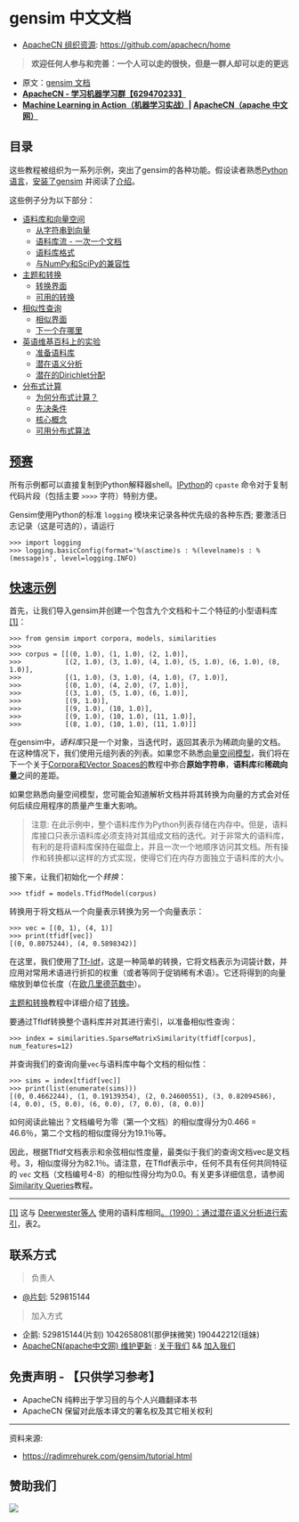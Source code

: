 # gensim 中文文档

* [ApacheCN 组织资源](https://github.com/apachecn/home): https://github.com/apachecn/home

> **欢迎任何人参与和完善：一个人可以走的很快，但是一群人却可以走的更远**

* 原文：[gensim 文档](https://radimrehurek.com/gensim/index.html)
* **[ApacheCN - 学习机器学习群【629470233】](http://shang.qq.com/wpa/qunwpa?idkey=30e5f1123a79867570f665aa3a483ca404b1c3f77737bc01ec520ed5f078ddef)**
* **[Machine Learning in Action（机器学习实战）](https://github.com/apachecn/MachineLearning)| [ApacheCN（apache 中文网）](http://www.apachecn.org/)**

## 目录

这些教程被组织为一系列示例，突出了gensim的各种功能。假设读者熟悉[Python语言](https://www.python.org/)，[安装了gensim](/blog/Install/README.md) 并阅读了[介绍](/blog/Introduction/README.md)。

这些例子分为以下部分：

* [语料库和向量空间](/blog/tutorial/1.md)
    * [从字符串到向量](https://radimrehurek.com/gensim/tut1.html#from-strings-to-vectors)
    * [语料库流 - 一次一个文档](https://radimrehurek.com/gensim/tut1.html#corpus-streaming-one-document-at-a-time)
    * [语料库格式](https://radimrehurek.com/gensim/tut1.html#corpus-formats)
    * [与NumPy和SciPy的兼容性](https://radimrehurek.com/gensim/tut1.html#compatibility-with-numpy-and-scipy)
* [主题和转换](/blog/tutorial/2.md)
    * [转换界面](https://radimrehurek.com/gensim/tut2.html#transformation-interface)
    * [可用的转换](https://radimrehurek.com/gensim/tut2.html#available-transformations)
* [相似性查询](/blog/tutorial/3.md)
    * [相似界面](https://radimrehurek.com/gensim/tut3.html#similarity-interface)
    * [下一个在哪里](https://radimrehurek.com/gensim/tut3.html#where-next)
* [英语维基百科上的实验](/blog/tutorial/4.md)
    * [准备语料库](https://radimrehurek.com/gensim/wiki.html#preparing-the-corpus)
    * [潜在语义分析](https://radimrehurek.com/gensim/wiki.html#latent-semantic-analysis)
    * [潜在的Dirichlet分配](https://radimrehurek.com/gensim/wiki.html#latent-dirichlet-allocation)
* [分布式计算](/blog/tutorial/5.md)
    * [为何分布式计算？](https://radimrehurek.com/gensim/distributed.html#why-distributed-computing)
    * [先决条件](https://radimrehurek.com/gensim/distributed.html#prerequisites)
    * [核心概念](https://radimrehurek.com/gensim/distributed.html#core-concepts)
    * [可用分布式算法](https://radimrehurek.com/gensim/distributed.html#available-distributed-algorithms)

## [预赛](https://radimrehurek.com/gensim/tutorial.html#preliminaries "永久链接到这个标题")

所有示例都可以直接复制到Python解释器shell。[IPython](http://ipython.scipy.org/)的 `cpaste` 命令对于复制代码片段（包括主要 `>>>>` 字符）特别方便。

Gensim使用Python的标准 `logging` 模块来记录各种优先级的各种东西; 要激活日志记录（这是可选的），请运行

```
>>> import logging
>>> logging.basicConfig(format='%(asctime)s : %(levelname)s : %(message)s', level=logging.INFO)
```

## [快速示例](https://radimrehurek.com/gensim/tutorial.html#quick-example "永久链接到这个标题")

首先，让我们导入gensim并创建一个包含九个文档和十二个特征的小型语料库[[1]](https://radimrehurek.com/gensim/tutorial.html#id2)：

```
>>> from gensim import corpora, models, similarities
>>>
>>> corpus = [[(0, 1.0), (1, 1.0), (2, 1.0)],
>>>           [(2, 1.0), (3, 1.0), (4, 1.0), (5, 1.0), (6, 1.0), (8, 1.0)],
>>>           [(1, 1.0), (3, 1.0), (4, 1.0), (7, 1.0)],
>>>           [(0, 1.0), (4, 2.0), (7, 1.0)],
>>>           [(3, 1.0), (5, 1.0), (6, 1.0)],
>>>           [(9, 1.0)],
>>>           [(9, 1.0), (10, 1.0)],
>>>           [(9, 1.0), (10, 1.0), (11, 1.0)],
>>>           [(8, 1.0), (10, 1.0), (11, 1.0)]]
```

在gensim中，*语料库*只是一个对象，当迭代时，返回其表示为稀疏向量的文档。在这种情况下，我们使用元组列表的列表。如果您不熟悉[向量空间模型](https://en.wikipedia.org/wiki/Vector_space_model)，我们将在下一个关于[Corpora和Vector Spaces的](https://radimrehurek.com/gensim/tut1.html)教程中弥合**原始字符串**，**语料库**和**稀疏向量**之间的差距。[](https://radimrehurek.com/gensim/tut1.html)

如果您熟悉向量空间模型，您可能会知道解析文档并将其转换为向量的方式会对任何后续应用程序的质量产生重大影响。

> 注意:
在此示例中，整个语料库作为Python列表存储在内存中。但是，语料库接口只表示语料库必须支持对其组成文档的迭代。对于非常大的语料库，有利的是将语料库保持在磁盘上，并且一次一个地顺序访问其文档。所有操作和转换都以这样的方式实现，使得它们在内存方面独立于语料库的大小。

接下来，让我们初始化一个*转换*：

```
>>> tfidf = models.TfidfModel(corpus)
```

转换用于将文档从一个向量表示转换为另一个向量表示：

```
>>> vec = [(0, 1), (4, 1)]
>>> print(tfidf[vec])
[(0, 0.8075244), (4, 0.5898342)]
```

在这里，我们使用了[Tf-Idf](https://en.wikipedia.org/wiki/Tf%E2%80%93idf)，这是一种简单的转换，它将文档表示为词袋计数，并应用对常用术语进行折扣的权重（或者等同于促销稀有术语）。它还将得到的向量缩放到单位长度（在[欧几里德范数中](https://en.wikipedia.org/wiki/Norm_%28mathematics%29#Euclidean_norm)）。

[主题和转换](https://radimrehurek.com/gensim/tut2.html)教程中详细介绍了[转换](https://radimrehurek.com/gensim/tut2.html)。

要通过TfIdf转换整个语料库并对其进行索引，以准备相似性查询：

```
>>> index = similarities.SparseMatrixSimilarity(tfidf[corpus], num_features=12)
```

并查询我们的查询向量`vec`与语料库中每个文档的相似性：

```
>>> sims = index[tfidf[vec]]
>>> print(list(enumerate(sims)))
[(0, 0.4662244), (1, 0.19139354), (2, 0.24600551), (3, 0.82094586), (4, 0.0), (5, 0.0), (6, 0.0), (7, 0.0), (8, 0.0)]
```

如何阅读此输出？文档编号为零（第一个文档）的相似度得分为0.466 = 46.6％，第二个文档的相似度得分为19.1％等。

因此，根据TfIdf文档表示和余弦相似性度量，最类似于我们的查询文档vec是文档号。3，相似度得分为82.1％。请注意，在TfIdf表示中，任何不具有任何共同特征的 `vec` 文档（文档编号4-8）的相似性得分均为0.0。有关更多详细信息，请参阅[Similarity Queries](https://radimrehurek.com/gensim/tut3.html)教程。

---

[[1]](https://radimrehurek.com/gensim/tutorial.html#id1) 这与 [Deerwester等人](http://www.cs.bham.ac.uk/~pxt/IDA/lsa_ind.pdf) 使用的语料库相同[。](http://www.cs.bham.ac.uk/~pxt/IDA/lsa_ind.pdf)[（1990）：通过潜在语义分析进行索引](http://www.cs.bham.ac.uk/~pxt/IDA/lsa_ind.pdf)，表2。 

## 联系方式

> 负责人

* [@片刻](https://github.com/jiangzhonglian): 529815144

> 加入方式

* 企鹅: 529815144(片刻) 1042658081(那伊抹微笑) 190442212(瑶妹)
* [ApacheCN(apache中文网) 维护更新](http://www.apachecn.org) : [关于我们](http://cwiki.apachecn.org/pages/viewpage.action?pageId=2887240) && [加入我们](http://cwiki.apachecn.org/pages/viewpage.action?pageId=2887239)

## 免责声明 - 【只供学习参考】

* ApacheCN 纯粹出于学习目的与个人兴趣翻译本书
* ApacheCN 保留对此版本译文的署名权及其它相关权利

---

资料来源:
* https://radimrehurek.com/gensim/tutorial.html

## 赞助我们

![](http://www.apachecn.org/img/about/donate.jpg)
